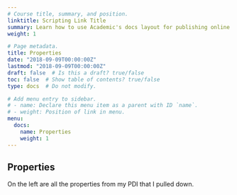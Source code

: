```yaml
---
# Course title, summary, and position.
linktitle: Scripting Link Title
summary: Learn how to use Academic's docs layout for publishing online courses, software documentation, and tutorials.
weight: 1

# Page metadata.
title: Properties
date: "2018-09-09T00:00:00Z"
lastmod: "2018-09-09T00:00:00Z"
draft: false  # Is this a draft? true/false
toc: false  # Show table of contents? true/false
type: docs  # Do not modify.

# Add menu entry to sidebar.
# - name: Declare this menu item as a parent with ID `name`.
# - weight: Position of link in menu.
menu:
  docs:
    name: Properties
    weight: 1
---
```


## Properties

On the left are all the properties from my PDI that I pulled down.